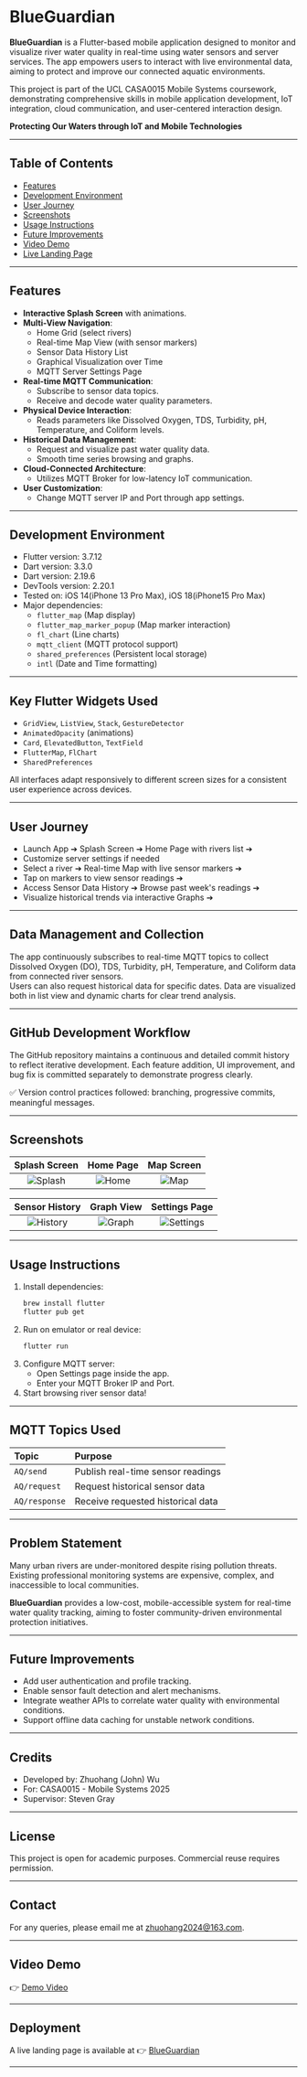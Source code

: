 # BlueGuardian

**BlueGuardian** is a Flutter-based mobile application designed to monitor and visualize river water quality in real-time using water sensors and server services. The app empowers users to interact with live environmental data, aiming to protect and improve our connected aquatic environments.

This project is part of the UCL CASA0015 Mobile Systems coursework, demonstrating comprehensive skills in mobile application development, IoT integration, cloud communication, and user-centered interaction design.

**Protecting Our Waters through IoT and Mobile Technologies**

---

## Table of Contents

- [Features](#features)
- [Development Environment](#Development-Environment)
- [User Journey](#user-journey)
- [Screenshots](#screenshots)
- [Usage Instructions](#Usage-Instructions)
- [Future Improvements](#future-improvements)
- [Video Demo](#video-demo)
- [Live Landing Page](#deployment)

---
## Features

- **Interactive Splash Screen** with animations.
- **Multi-View Navigation**:
  - Home Grid (select rivers)
  - Real-time Map View (with sensor markers)
  - Sensor Data History List
  - Graphical Visualization over Time
  - MQTT Server Settings Page
- **Real-time MQTT Communication**:
  - Subscribe to sensor data topics.
  - Receive and decode water quality parameters.
- **Physical Device Interaction**:
  - Reads parameters like Dissolved Oxygen, TDS, Turbidity, pH, Temperature, and Coliform levels.
- **Historical Data Management**:
  - Request and visualize past water quality data.
  - Smooth time series browsing and graphs.
- **Cloud-Connected Architecture**:
  - Utilizes MQTT Broker for low-latency IoT communication.
- **User Customization**:
  - Change MQTT server IP and Port through app settings.

---

## Development Environment

- Flutter version: 3.7.12
- Dart version: 3.3.0
- Dart version: 2.19.6 
- DevTools version:  2.20.1
- Tested on: iOS 14(iPhone 13 Pro Max), iOS 18(iPhone15 Pro Max)
- Major dependencies:
  - `flutter_map` (Map display)
  - `flutter_map_marker_popup` (Map marker interaction)
  - `fl_chart` (Line charts)
  - `mqtt_client` (MQTT protocol support)
  - `shared_preferences` (Persistent local storage)
  - `intl` (Date and Time formatting)

---

## Key Flutter Widgets Used

- `GridView`, `ListView`, `Stack`, `GestureDetector`
- `AnimatedOpacity` (animations)
- `Card`, `ElevatedButton`, `TextField`
- `FlutterMap`, `FlChart`
- `SharedPreferences`

All interfaces adapt responsively to different screen sizes for a consistent user experience across devices.

---

## User Journey

- Launch App ➔ Splash Screen ➔ Home Page with rivers list ➔
- Customize server settings if needed
- Select a river ➔ Real-time Map with live sensor markers ➔
- Tap on markers to view sensor readings ➔
- Access Sensor Data History ➔ Browse past week's readings ➔
- Visualize historical trends via interactive Graphs ➔


---

## Data Management and Collection

The app continuously subscribes to real-time MQTT topics to collect Dissolved Oxygen (DO), TDS, Turbidity, pH, Temperature, and Coliform data from connected river sensors.  
Users can also request historical data for specific dates. Data are visualized both in list view and dynamic charts for clear trend analysis.

---

## GitHub Development Workflow

The GitHub repository maintains a continuous and detailed commit history to reflect iterative development. Each feature addition, UI improvement, and bug fix is committed separately to demonstrate progress clearly.

✅ Version control practices followed: branching, progressive commits, meaningful messages.

---

## Screenshots

| Splash Screen | Home Page | Map Screen |
|:---:|:---:|:---:|
| ![Splash](./media/splash.png) | ![Home](media/home.png) | ![Map](media/map.png) |

| Sensor History | Graph View | Settings Page |
|:---:|:---:|:---:|
| ![History](media/history.png) | ![Graph](media/graph.png) | ![Settings](media/setting.png) |

---

## Usage Instructions

1. Install dependencies:
   ```bash
   brew install flutter
   flutter pub get
   ```
2. Run on emulator or real device:
   ```bash
   flutter run
   ```
3. Configure MQTT server:
   - Open Settings page inside the app.
   - Enter your MQTT Broker IP and Port.
4. Start browsing river sensor data!

---

## MQTT Topics Used

| Topic         | Purpose                              |
|:--------------|:-------------------------------------|
| `AQ/send`     | Publish real-time sensor readings    |
| `AQ/request`  | Request historical sensor data       |
| `AQ/response` | Receive requested historical data    |


---

## Problem Statement

Many urban rivers are under-monitored despite rising pollution threats. Existing professional monitoring systems are expensive, complex, and inaccessible to local communities. 

**BlueGuardian** provides a low-cost, mobile-accessible system for real-time water quality tracking, aiming to foster community-driven environmental protection initiatives.

---

## Future Improvements

- Add user authentication and profile tracking.
- Enable sensor fault detection and alert mechanisms.
- Integrate weather APIs to correlate water quality with environmental conditions.
- Support offline data caching for unstable network conditions.

---

## Credits

- Developed by: Zhuohang (John) Wu
- For: CASA0015 - Mobile Systems 2025
- Supervisor: Steven Gray

---

## License

This project is open for academic purposes. Commercial reuse requires permission.

---

## Contact

For any queries, please email me at [zhuohang2024@163.com](mailto:zhuohang2024@163.com).

---

## Video Demo

👉 [Demo Video](./media/BlueGuardian.mp4)

---

## Deployment

A live landing page is available at 👉 [BlueGuardian](https://headmaster218.github.io/BlueGuardian/)

---
